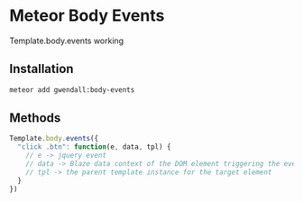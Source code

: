 Meteor Body Events
===================

Template.body.events working

Installation
------------

``` sh
meteor add gwendall:body-events
```

Methods
-------


``` javascript
Template.body.events({
  "click .btn": function(e, data, tpl) {
    // e -> jquery event
    // data -> Blaze data context of the DOM element triggering the event handler
    // tpl -> the parent template instance for the target element
  }
})
```

